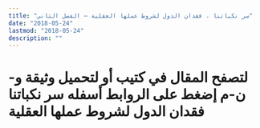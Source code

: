```yaml
---
title: "سر نكباتنا ، فقدان الدول لشروط عملها العقلية – الفصل الثاني"
date: "2018-05-24"
lastmod: "2018-05-24"
description: ""
---
```

# **لتصفح المقال في كتيب أو لتحميل وثيقة و-ن-م إضغط على الروابط أسفله** **سر نكباتنا فقدان الدول لشروط عملها العقلية**

###